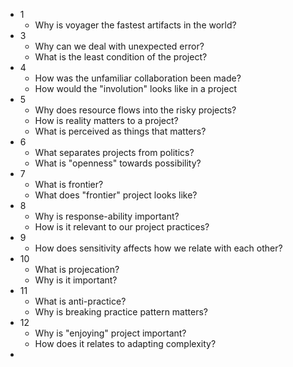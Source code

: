 - 1
	- Why is voyager the fastest artifacts in the world?
- 3
	- Why can we deal with unexpected error?
	- What is the least condition of the project?
- 4
	- How was the unfamiliar collaboration been made?
	- How would the "involution" looks like in a project
- 5
	- Why does resource flows into the risky projects?
	- How is reality matters to a project?
	- What is perceived as things that matters?
- 6
	- What separates projects from politics?
	- What is "openness" towards possibility?
- 7
	- What is frontier?
	- What does "frontier" project looks like?
- 8
	- Why is response-ability important?
	- How is it relevant to our project practices?
- 9
	- How does sensitivity affects how we relate with each other?
- 10
	- What is projecation?
	- Why is it important?
- 11
	- What is anti-practice?
	- Why is breaking practice pattern matters?
- 12
	- Why is "enjoying" project important?
	- How does it relates to adapting complexity?
- 
